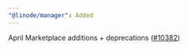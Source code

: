 ```yaml
---
"@linode/manager": Added
---
```


April Marketplace additions + deprecations ([#10382](https://github.com/linode/manager/pull/10382))
